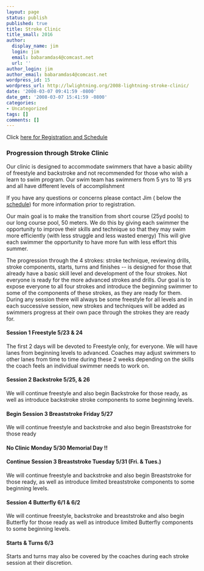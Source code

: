 ```yaml
---
layout: page
status: publish
published: true
title: Stroke Clinic
title_small: 2016
author:
  display_name: jim
  login: jim
  email: babaramdas4@comcast.net
  url: ''
author_login: jim
author_email: babaramdas4@comcast.net
wordpress_id: 15
wordpress_url: http://lwlightning.org/2008-lightning-stroke-clinic/
date: '2008-03-07 09:41:59 -0800'
date_gmt: '2008-03-07 15:41:59 -0800'
categories:
- Uncategorized
tags: []
comments: []
---
```

Click <a title="here for Registration &amp; Schedule" href="/stroke-clinic/registration-schedule.html">here for Registration and Schedule</a>

### Progression through Stroke Clinic

Our clinic is designed to accommodate swimmers that have a basic ability of freestyle and backstroke and not recommended for those who wish a learn to swim program. Our swim team has swimmers from 5 yrs to 18 yrs and all have different levels of accomplishment

If you have any questions or concerns please contact Jim ( below the <a title="Registration &amp; Schedule" href="/stroke-clinic/registration-schedule/">schedule</a>) for more information prior to registration.

Our main goal is to make the transition from short course (25yd pools) to our long course pool, 50 meters. We do this by giving each swimmer the opportunity to improve their skills and technique so that they may swim more efficiently (with less struggle and less wasted energy) This will give each swimmer the opportunity to have more fun with less effort this summer.

The progression through the 4 strokes: stroke technique, reviewing drills, stroke components, starts, turns and finishes -- is designed for those that already have a basic skill level and development of the four strokes. Not everyone is ready for the more advanced strokes and drills. Our goal is to expose everyone to all four strokes and introduce the beginning swimmer to some of the components of these strokes, as they are ready for them. During any session there will always be some freestyle for all levels and in each successive session, new strokes and techniques will be added as swimmers progress at their own pace through the strokes they are ready for.

#### Session 1 Freestyle 5/23 &amp; 24

The first 2 days will be devoted to Freestyle only, for everyone. We will have lanes from beginning levels to advanced. Coaches may adjust swimmers to other lanes from time to time during these 2 weeks depending on the skills the coach feels an individual swimmer needs to work on.

#### Session 2 Backstroke 5/25, &amp; 26

We will continue freestyle and also begin Backstroke for those ready, as well as introduce backstroke stroke components to some beginning levels.

#### Begin Session 3 Breaststroke Friday 5/27

We will continue freestyle and backstroke and also begin Breaststroke for those ready

#### No Clinic Monday 5/30 Memorial Day !!

#### Continue Session 3 Breaststroke Tuesday 5/31  (Fri. &amp; Tues.)

We will continue freestyle and backstroke and also begin Breaststroke for those ready, as well as introduce limited breaststroke components to some beginning levels.

#### Session 4 Butterfly 6/1 &amp; 6/2

We will continue freestyle, backstroke and breaststroke and also begin Butterfly for those ready as well as introduce limited Butterfly components to some beginning levels.

#### Starts &amp; Turns 6/3

Starts and turns may also be covered by the coaches during each stroke session at their discretion.
